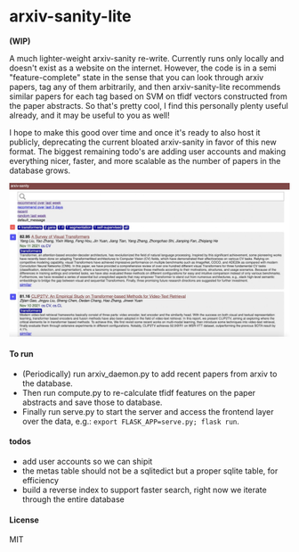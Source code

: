 
# arxiv-sanity-lite


**(WIP)**

A much lighter-weight arxiv-sanity re-write. Currently runs only locally and doesn't exist as a website on the internet. However, the code is in a semi "feature-complete" state in the sense that you can look through arxiv papers, tag any of them arbitrarily, and then arxiv-sanity-lite recommends similar papers for each tag based on SVM on tfidf vectors constructed from the paper abstracts. So that's pretty cool, I find this personally plenty useful already, and it may be useful to you as well!

I hope to make this good over time and once it's ready to also host it publicly, deprecating the current bloated arxiv-sanity in favor of this new format. The biggest remaining todo's are adding user accounts and making everything nicer, faster, and more scalable as the number of papers in the database grows.

![Screenshot](screenshot.jpg)

#### To run

- (Periodically) run arxiv_daemon.py to add recent papers from arxiv to the database.
- Then run compute.py to re-calculate tfidf features on the paper abstracts and save those to database.
- Finally run serve.py to start the server and access the frontend layer over the data, e.g.: `export FLASK_APP=serve.py; flask run`.

#### todos

- add user accounts so we can shipit
- the metas table should not be a sqlitedict but a proper sqlite table, for efficiency
- build a reverse index to support faster search, right now we iterate through the entire database

#### License

MIT
